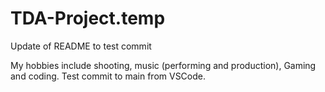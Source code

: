 # TDA-Project.temp
Update of README to test commit

My hobbies include shooting, music (performing and production), Gaming and coding.
Test commit to main from VSCode.
